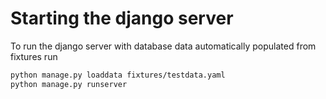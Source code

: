 # Starting the django server
To run the django server with database data automatically populated from fixtures run

```bash
python manage.py loaddata fixtures/testdata.yaml
python manage.py runserver
```
